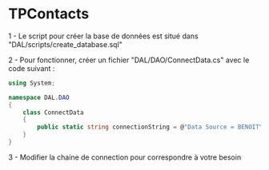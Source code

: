 # TPContacts

1 - Le script pour créer la base de données est situé dans "DAL/scripts/create_database.sql" 

2 - Pour fonctionner, créer un fichier "DAL/DAO/ConnectData.cs" avec le code suivant :

```csharp
using System;

namespace DAL.DAO
{
    class ConnectData
    {
        public static string connectionString = @"Data Source = BENOIT\SQLEXPRESS; Initial Catalog = tpcontact; Integrated Security = True; Connect Timeout = 5;";
    }
}
```

3 - Modifier la chaine de connection pour correspondre à votre besoin
